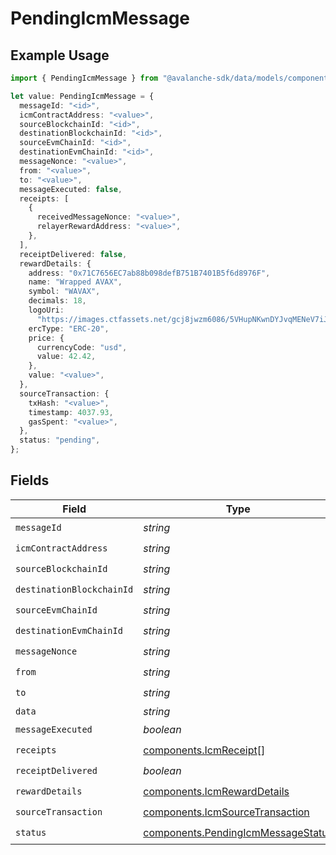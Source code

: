 # PendingIcmMessage

## Example Usage

```typescript
import { PendingIcmMessage } from "@avalanche-sdk/data/models/components";

let value: PendingIcmMessage = {
  messageId: "<id>",
  icmContractAddress: "<value>",
  sourceBlockchainId: "<id>",
  destinationBlockchainId: "<id>",
  sourceEvmChainId: "<id>",
  destinationEvmChainId: "<id>",
  messageNonce: "<value>",
  from: "<value>",
  to: "<value>",
  messageExecuted: false,
  receipts: [
    {
      receivedMessageNonce: "<value>",
      relayerRewardAddress: "<value>",
    },
  ],
  receiptDelivered: false,
  rewardDetails: {
    address: "0x71C7656EC7ab88b098defB751B7401B5f6d8976F",
    name: "Wrapped AVAX",
    symbol: "WAVAX",
    decimals: 18,
    logoUri:
      "https://images.ctfassets.net/gcj8jwzm6086/5VHupNKwnDYJvqMENeV7iJ/fdd6326b7a82c8388e4ee9d4be7062d4/avalanche-avax-logo.svg",
    ercType: "ERC-20",
    price: {
      currencyCode: "usd",
      value: 42.42,
    },
    value: "<value>",
  },
  sourceTransaction: {
    txHash: "<value>",
    timestamp: 4037.93,
    gasSpent: "<value>",
  },
  status: "pending",
};
```

## Fields

| Field                                                                                    | Type                                                                                     | Required                                                                                 | Description                                                                              |
| ---------------------------------------------------------------------------------------- | ---------------------------------------------------------------------------------------- | ---------------------------------------------------------------------------------------- | ---------------------------------------------------------------------------------------- |
| `messageId`                                                                              | *string*                                                                                 | :heavy_check_mark:                                                                       | N/A                                                                                      |
| `icmContractAddress`                                                                     | *string*                                                                                 | :heavy_check_mark:                                                                       | N/A                                                                                      |
| `sourceBlockchainId`                                                                     | *string*                                                                                 | :heavy_check_mark:                                                                       | N/A                                                                                      |
| `destinationBlockchainId`                                                                | *string*                                                                                 | :heavy_check_mark:                                                                       | N/A                                                                                      |
| `sourceEvmChainId`                                                                       | *string*                                                                                 | :heavy_check_mark:                                                                       | N/A                                                                                      |
| `destinationEvmChainId`                                                                  | *string*                                                                                 | :heavy_check_mark:                                                                       | N/A                                                                                      |
| `messageNonce`                                                                           | *string*                                                                                 | :heavy_check_mark:                                                                       | N/A                                                                                      |
| `from`                                                                                   | *string*                                                                                 | :heavy_check_mark:                                                                       | N/A                                                                                      |
| `to`                                                                                     | *string*                                                                                 | :heavy_check_mark:                                                                       | N/A                                                                                      |
| `data`                                                                                   | *string*                                                                                 | :heavy_minus_sign:                                                                       | N/A                                                                                      |
| `messageExecuted`                                                                        | *boolean*                                                                                | :heavy_check_mark:                                                                       | N/A                                                                                      |
| `receipts`                                                                               | [components.IcmReceipt](../../models/components/icmreceipt.md)[]                         | :heavy_check_mark:                                                                       | N/A                                                                                      |
| `receiptDelivered`                                                                       | *boolean*                                                                                | :heavy_check_mark:                                                                       | N/A                                                                                      |
| `rewardDetails`                                                                          | [components.IcmRewardDetails](../../models/components/icmrewarddetails.md)               | :heavy_check_mark:                                                                       | N/A                                                                                      |
| `sourceTransaction`                                                                      | [components.IcmSourceTransaction](../../models/components/icmsourcetransaction.md)       | :heavy_check_mark:                                                                       | N/A                                                                                      |
| `status`                                                                                 | [components.PendingIcmMessageStatus](../../models/components/pendingicmmessagestatus.md) | :heavy_check_mark:                                                                       | N/A                                                                                      |